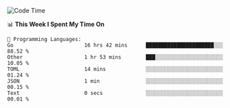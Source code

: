 <!--START_SECTION:waka-->
![Code Time](http://img.shields.io/badge/Code%20Time-621%20hrs-blue)

📊 **This Week I Spent My Time On** 

```text
💬 Programming Languages: 
Go                       16 hrs 42 mins      ██████████████████████░░░   88.52 % 
Other                    1 hr 53 mins        ███░░░░░░░░░░░░░░░░░░░░░░   10.05 % 
TOML                     14 mins             ░░░░░░░░░░░░░░░░░░░░░░░░░   01.24 % 
JSON                     1 min               ░░░░░░░░░░░░░░░░░░░░░░░░░   00.15 % 
Text                     0 secs              ░░░░░░░░░░░░░░░░░░░░░░░░░   00.01 % 
```


<!--END_SECTION:waka-->